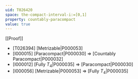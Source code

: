 ```yaml
---
uid: T026420
space: the-compact-interval-i:=[0,1]
property: countably-paracompact
value: true
---
```

[[Proof]]

* [T026394] [Metrizable|P000053]
* [I000015] [Paracompact|P000030] => [Countably Paracompact|P000032]
* [I000012] [Fully $T_4$|P000035] => [Paracompact|P000030]
* [I000056] [Metrizable|P000053] => [Fully $T_4$|P000035]

